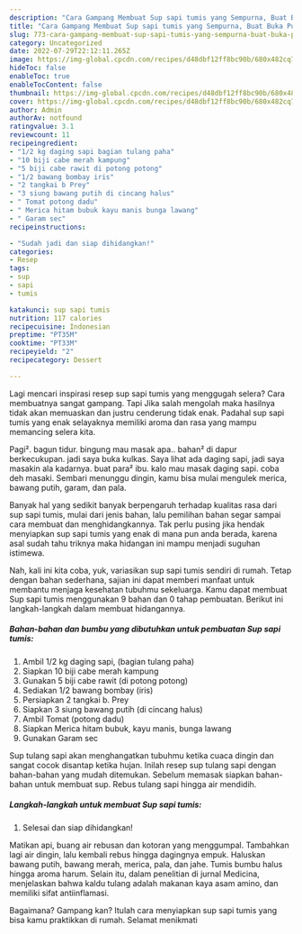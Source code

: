 ```yaml
---
description: "Cara Gampang Membuat Sup sapi tumis yang Sempurna, Buat Buka Puasa Lezat"
title: "Cara Gampang Membuat Sup sapi tumis yang Sempurna, Buat Buka Puasa Lezat"
slug: 773-cara-gampang-membuat-sup-sapi-tumis-yang-sempurna-buat-buka-puasa-lezat
category: Uncategorized
date: 2022-07-29T22:12:11.265Z
image: https://img-global.cpcdn.com/recipes/d48dbf12ff8bc90b/680x482cq70/sup-sapi-tumis-foto-resep-utama.jpg
hideToc: false
enableToc: true
enableTocContent: false
thumbnail: https://img-global.cpcdn.com/recipes/d48dbf12ff8bc90b/680x482cq70/sup-sapi-tumis-foto-resep-utama.jpg
cover: https://img-global.cpcdn.com/recipes/d48dbf12ff8bc90b/680x482cq70/sup-sapi-tumis-foto-resep-utama.jpg
author: Admin
authorAv: notfound
ratingvalue: 3.1
reviewcount: 11
recipeingredient:
- "1/2 kg daging sapi bagian tulang paha"
- "10 biji cabe merah kampung"
- "5 biji cabe rawit di potong potong"
- "1/2 bawang bombay iris"
- "2 tangkai b Prey"
- "3 siung bawang putih di cincang halus"
- " Tomat potong dadu"
- " Merica hitam bubuk kayu manis bunga lawang"
- " Garam sec"
recipeinstructions:

- "Sudah jadi dan siap dihidangkan!"
categories:
- Resep
tags:
- sup
- sapi
- tumis

katakunci: sup sapi tumis 
nutrition: 117 calories
recipecuisine: Indonesian
preptime: "PT35M"
cooktime: "PT33M"
recipeyield: "2"
recipecategory: Dessert

---
```



Lagi mencari inspirasi resep sup sapi tumis yang menggugah selera? Cara membuatnya sangat gampang. Tapi Jika salah mengolah maka hasilnya tidak akan memuaskan dan justru cenderung tidak enak. Padahal sup sapi tumis yang enak selayaknya memiliki aroma dan rasa yang mampu memancing selera kita.


Pagi². bagun tidur. bingung mau masak apa.. bahan² di dapur berkecukupan. jadi saya buka kulkas. Saya lihat ada daging sapi, jadi saya masakin ala kadarnya. buat para² ibu. kalo mau masak daging sapi. coba deh masaki. Sembari menunggu dingin, kamu bisa mulai mengulek merica, bawang putih, garam, dan pala.

Banyak hal yang sedikit banyak berpengaruh terhadap kualitas rasa dari sup sapi tumis, mulai dari jenis bahan, lalu pemilihan bahan segar sampai cara membuat dan menghidangkannya. Tak perlu pusing jika hendak menyiapkan sup sapi tumis yang enak di mana pun anda berada, karena asal sudah tahu triknya maka hidangan ini mampu menjadi suguhan istimewa.


Nah, kali ini kita coba, yuk, variasikan sup sapi tumis sendiri di rumah. Tetap dengan bahan sederhana, sajian ini dapat memberi manfaat untuk membantu menjaga kesehatan tubuhmu sekeluarga. Kamu dapat membuat Sup sapi tumis menggunakan 9 bahan dan 0 tahap pembuatan. Berikut ini langkah-langkah dalam membuat hidangannya.

<!--inarticleads1-->

##### Bahan-bahan dan bumbu yang dibutuhkan untuk pembuatan Sup sapi tumis:

1. Ambil 1/2 kg daging sapi, (bagian tulang paha)
1. Siapkan 10 biji cabe merah kampung
1. Gunakan 5 biji cabe rawit (di potong potong)
1. Sediakan 1/2 bawang bombay (iris)
1. Persiapkan 2 tangkai b. Prey
1. Siapkan 3 siung bawang putih (di cincang halus)
1. Ambil  Tomat (potong dadu)
1. Siapkan  Merica hitam bubuk, kayu manis, bunga lawang
1. Gunakan  Garam sec


Sup tulang sapi akan menghangatkan tubuhmu ketika cuaca dingin dan sangat cocok disantap ketika hujan. Inilah resep sup tulang sapi dengan bahan-bahan yang mudah ditemukan. Sebelum memasak siapkan bahan-bahan untuk membuat sup. Rebus tulang sapi hingga air mendidih. 

<!--inarticleads2-->

##### Langkah-langkah untuk membuat Sup sapi tumis:


1. Selesai dan siap dihidangkan!

Matikan api, buang air rebusan dan kotoran yang menggumpal. Tambahkan lagi air dingin, lalu kembali rebus hingga dagingnya empuk. Haluskan bawang putih, bawang merah, merica, pala, dan jahe. Tumis bumbu halus hingga aroma harum. Selain itu, dalam penelitian di jurnal Medicina, menjelaskan bahwa kaldu tulang adalah makanan kaya asam amino, dan memiliki sifat antiinflamasi. 

Bagaimana? Gampang kan? Itulah cara menyiapkan sup sapi tumis yang bisa kamu praktikkan di rumah. Selamat menikmati
